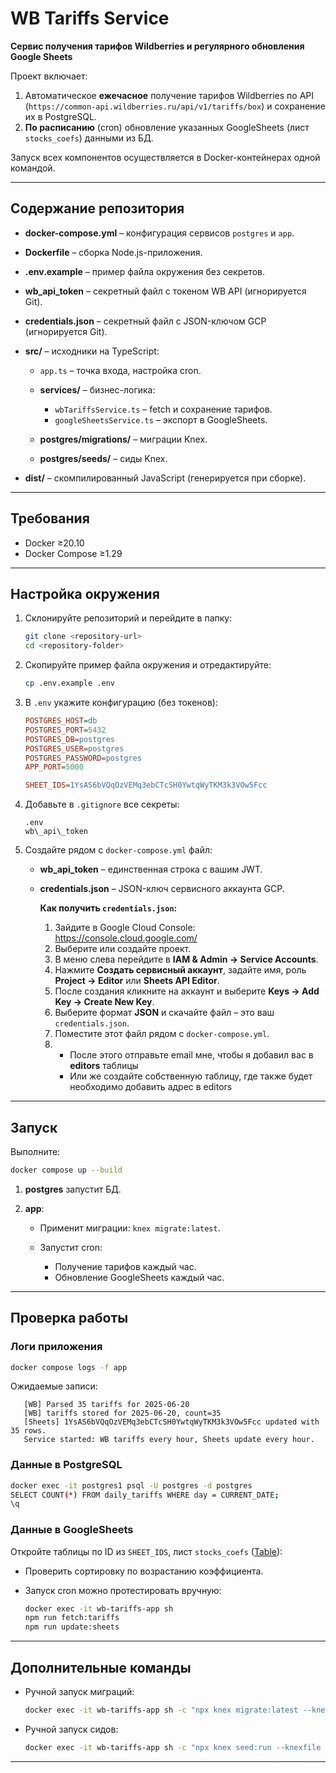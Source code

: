 # WB Tariffs Service

**Сервис получения тарифов Wildberries и регулярного обновления Google Sheets**

Проект включает:

1. Автоматическое **ежечасное** получение тарифов Wildberries по API (`https://common-api.wildberries.ru/api/v1/tariffs/box`) и сохранение их в PostgreSQL.
2. **По расписанию** (cron) обновление указанных GoogleSheets (лист `stocks_coefs`) данными из БД.

Запуск всех компонентов осуществляется в Docker-контейнерах одной командой.

---

## Содержание репозитория

* **docker-compose.yml** – конфигурация сервисов `postgres` и `app`.
* **Dockerfile** – сборка Node.js-приложения.
* **.env.example** – пример файла окружения без секретов.
* **wb\_api\_token** – секретный файл с токеном WB API (игнорируется Git).
* **credentials.json** – секретный файл с JSON-ключом GCP (игнорируется Git).
* **src/** – исходники на TypeScript:

    * `app.ts` – точка входа, настройка cron.
    * **services/** – бизнес-логика:

        * `wbTariffsService.ts` – fetch и сохранение тарифов.
        * `googleSheetsService.ts` – экспорт в GoogleSheets.
    * **postgres/migrations/** – миграции Knex.
    * **postgres/seeds/** – сиды Knex.
* **dist/** – скомпилированный JavaScript (генерируется при сборке).

---

## Требования

* Docker ≥20.10
* Docker Compose ≥1.29

---

## Настройка окружения

1. Склонируйте репозиторий и перейдите в папку:

   ```bash
   git clone <repository-url>
   cd <repository-folder>
   ```
2. Скопируйте пример файла окружения и отредактируйте:

   ```bash
   cp .env.example .env
   ```
3. В `.env` укажите конфигурацию (без токенов):

   ```ini
   POSTGRES_HOST=db
   POSTGRES_PORT=5432
   POSTGRES_DB=postgres
   POSTGRES_USER=postgres
   POSTGRES_PASSWORD=postgres
   APP_PORT=5000
   
   SHEET_IDS=1YsAS6bVQqOzVEMq3ebCTcSH0YwtqWyTKM3k3VOw5Fcc
   ```
4. Добавьте в `.gitignore` все секреты:

   ```
   .env
   wb\_api\_token
   ```
5. Создайте рядом с `docker-compose.yml` файл:
   - **wb_api_token** – единственная строка с вашим JWT.
   - **credentials.json** – JSON-ключ сервисного аккаунта GCP.

       **Как получить `credentials.json`:**
       1. Зайдите в Google Cloud Console: https://console.cloud.google.com/
       2. Выберите или создайте проект.
       3. В меню слева перейдите в **IAM & Admin → Service Accounts**.
       4. Нажмите **Создать сервисный аккаунт**, задайте имя, роль **Project → Editor** или **Sheets API Editor**.
       5. После создания кликните на аккаунт и выберите **Keys → Add Key → Create New Key**.
       6. Выберите формат **JSON** и скачайте файл – это ваш `credentials.json`.
       7. Поместите этот файл рядом с `docker-compose.yml`.
       8. - После этого отправьте email мне, чтобы я добавил вас в **editors** таблицы
          - Или же создайте собственную таблицу, где также будет необходимо добавить адрес в editors 
---

## Запуск

Выполните:

```bash
docker compose up --build
```
1. **postgres** запустит БД.
2. **app**:

    * Применит миграции: `knex migrate:latest`.
    * Запустит cron:

        * Получение тарифов каждый час.
        * Обновление GoogleSheets каждый час.

---

## Проверка работы

### Логи приложения

```bash
docker compose logs -f app
```

Ожидаемые записи:

```
   [WB] Parsed 35 tariffs for 2025-06-20
   [WB] tariffs stored for 2025-06-20, count=35
   [Sheets] 1YsAS6bVQqOzVEMq3ebCTcSH0YwtqWyTKM3k3VOw5Fcc updated with 35 rows.
   Service started: WB tariffs every hour, Sheets update every hour.
```

### Данные в PostgreSQL

```bash
docker exec -it postgres1 psql -U postgres -d postgres
SELECT COUNT(*) FROM daily_tariffs WHERE day = CURRENT_DATE;
\q
```

### Данные в GoogleSheets

Откройте таблицы по ID из `SHEET_IDS`, лист `stocks_coefs` ([Table](https://docs.google.com/spreadsheets/d/1YsAS6bVQqOzVEMq3ebCTcSH0YwtqWyTKM3k3VOw5Fcc/edit?gid=0#gid=0)):

* Проверить сортировку по возрастанию коэффициента.
* Запуск cron можно протестировать вручную:

  ```bash
  docker exec -it wb-tariffs-app sh
  npm run fetch:tariffs
  npm run update:sheets
  ```

---

## Дополнительные команды

* Ручной запуск миграций:

  ```bash
  docker exec -it wb-tariffs-app sh -c "npx knex migrate:latest --knexfile dist/config/knex/knexfile.js --cwd ."
  ```
* Ручной запуск сидов:

  ```bash
  docker exec -it wb-tariffs-app sh -c "npx knex seed:run --knexfile dist/config/knex/knexfile.js --cwd ."
  ```

---